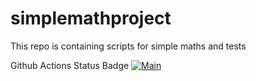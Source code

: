# simplemathproject
This repo is containing scripts for simple maths and tests

Github Actions Status Badge
[![Main](https://github.com/khayk5ay/simplemathproject/actions/workflows/main.yml/badge.svg)](https://github.com/khayk5ay/simplemathproject/actions/workflows/main.yml)
